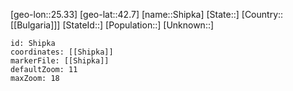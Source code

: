 ﻿---
location: [42.7,25.33]
mapzoom: [7,12] 
mapmarker: city 
type: City
tags:
- geo/City


SpocWebEntityId: 34233
isDeleted: false
confidential: public

---
[geo-lon::25.33]
[geo-lat::42.7]
[name::Shipka]
[State::]
[Country::[[Bulgaria]]]
[StateId::]
[Population::]
[Unknown::]


```leaflet
id: Shipka
coordinates: [[Shipka]]
markerFile: [[Shipka]]
defaultZoom: 11 
maxZoom: 18
```

